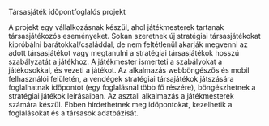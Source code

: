Társasjáték időpontfoglalós projekt 

A projekt egy vállalkozásnak készül, ahol játékmesterek tartanak társasjátékozós eseményeket. 
Sokan szeretnek új stratégiai társasjátékokat kipróbálni barátokkal/családdal, de nem feltétlenül 
akarják megvenni az adott társasjátékot vagy megtanulni a stratégiai társasjátékok hosszú 
szabályzatát a játékhoz. A játékmester ismerteti a szabályokat a játékosokkal, és vezeti a játékot. 
Az alkalmazás webböngészős és mobil felhasználói felületén, a vendégek stratégiai társajátékok 
játszására foglalhatnak időpontot (egy foglalásnál több fő részére), böngészhetnek a stratégiai 
játékok leírásaiban. 
Az asztali alkalmazás a játékmesterek számára készül. Ebben hirdethetnek meg időpontokat, 
kezelhetik a foglalásokat és a társasok adatbázisát.  
